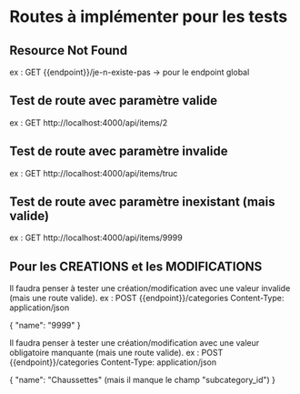 # Routes à implémenter pour les tests

## Resource Not Found
ex : GET {{endpoint}}/je-n-existe-pas -> pour le endpoint global

## Test de route avec paramètre valide

ex : GET http://localhost:4000/api/items/2

## Test de route avec paramètre invalide

ex : GET http://localhost:4000/api/items/truc

## Test de route avec paramètre inexistant (mais valide)

ex : GET http://localhost:4000/api/items/9999

## Pour les CREATIONS et les MODIFICATIONS

Il faudra penser à tester une création/modification avec une valeur invalide (mais une route valide).
ex : POST {{endpoint}}/categories
Content-Type: application/json

{
  "name": "9999"
}

Il faudra penser à tester une création/modification avec une valeur obligatoire manquante (mais une route valide).
ex : POST {{endpoint}}/categories
Content-Type: application/json

{
  "name": "Chaussettes" (mais il manque le champ "subcategory_id") 
}




